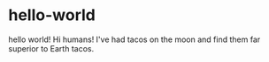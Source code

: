 # hello-world
hello world!
Hi humans!
I've had tacos on the moon and find them far superior to Earth tacos.

